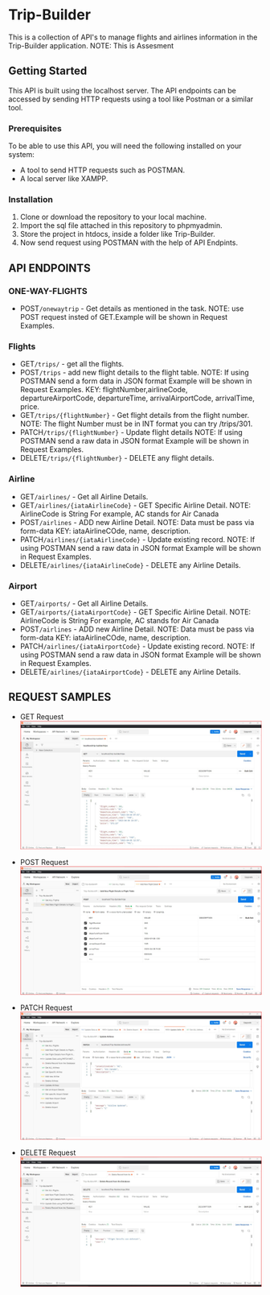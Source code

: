 # Trip-Builder

This is a collection of API's to manage flights and airlines information in the Trip-Builder application. NOTE: This is Assesment

## Getting Started

This API is built using the localhost server. The API endpoints can be accessed by sending HTTP requests using a tool like Postman or a similar tool.

### Prerequisites

To be able to use this API, you will need the following installed on your system:

- A tool to send HTTP requests such as POSTMAN.
- A local server like XAMPP.

### Installation

1. Clone or download the repository to your local machine.
2. Import the sql file attached in this repository to phpmyadmin.
3. Store the project in htdocs, inside a folder like Trip-Builder.
4. Now send request using POSTMAN with the help of API Endpints.

## API ENDPOINTS

### ONE-WAY-FLIGHTS

- POST`/onewaytrip` - Get details as mentioned in the task. NOTE: use POST request insted of GET.Example will be shown in Request Examples.

### Flights

- GET`/trips/` - get all the flights.
- POST`/trips` - add new flight details to the flight table. NOTE: If using POSTMAN send a form data in JSON format Example will be shown in Request Examples. KEY: flightNumber,airlineCode, departureAirportCode, departureTime, arrivalAirportCode, arrivalTime, price.
- GET`/trips/{flightNumber}` - Get flight details from the flight number. NOTE: The flight Number must be in INT format you can try /trips/301.
- PATCH`/trips/{flightNumber}` - Update flight details NOTE: If using POSTMAN send a raw data in JSON format Example will be shown in Request Examples.
- DELETE`/trips/{flightNumber}` - DELETE any flight details.

### Airline

- GET`/airlines/` - Get all Airline Details.
- GET`/airlines/{iataAirlineCode}` - GET Specific Airline Detail. NOTE: AirlineCode is String For example, AC stands for Air Canada
- POST`/airlines` - ADD new Airline Detail. NOTE: Data must be pass via form-data KEY: iataAirlineCOde, name, description.
- PATCH`/airlines/{iataAirlineCode}` - Update existing record. NOTE: If using POSTMAN send a raw data in JSON format Example will be shown in Request Examples.
- DELETE`/airlines/{iataAirlineCode}` - DELETE any Airline Details.

### Airport

- GET`/airports/` - Get all Airline Details.
- GET`/airports/{iataAirportCode}` - GET Specific Airline Detail. NOTE: AirlineCode is String For example, AC stands for Air Canada
- POST`/airlines` - ADD new Airline Detail. NOTE: Data must be pass via form-data KEY: iataAirlineCOde, name, description.
- PATCH`/airlines/{iataAirportCode}` - Update existing record. NOTE: If using POSTMAN send a raw data in JSON format Example will be shown in Request Examples.
- DELETE`/airlines/{iataAirportCode}` - DELETE any Airline Details.

## REQUEST SAMPLES

- GET Request
![alt text](https://github.com/pratik-app/trip-builder/blob/main/Test1.jpg)

- POST Request
![alt text](https://github.com/pratik-app/trip-builder/blob/main/SendingPostRequestData.jpg)

- PATCH Request
![alt text](https://github.com/pratik-app/trip-builder/blob/main/PATCH%20Method%20Solved.jpg)

- DELETE Request
![alt text](https://github.com/pratik-app/trip-builder/blob/main/Delete%20Record%20from%20Database.jpg)
